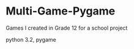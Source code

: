 Multi-Game-Pygame
=================

Games I created in Grade 12 for a school project

python 3.2, pygame
